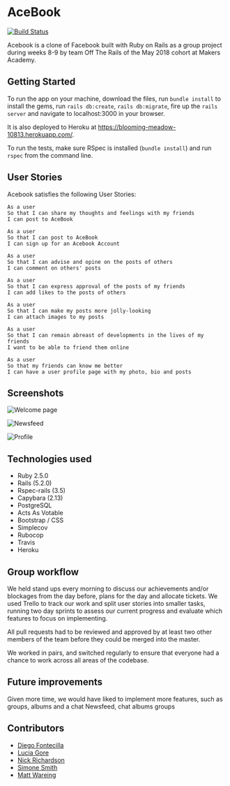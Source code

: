# AceBook

[![Build Status](https://travis-ci.org/simone-smith/acebook-off-the-rails.svg?branch=master)](https://travis-ci.org/simone-smith/acebook-off-the-rails)

Acebook is a clone of Facebook built with Ruby on Rails as a group project during weeks 8-9 by team Off The Rails of the May 2018 cohort at Makers Academy.


## Getting Started

To run the app on your machine, download the files, run `bundle install` to install the gems, run `rails db:create`, `rails db:migrate`, fire up the `rails server` and navigate to localhost:3000 in your browser.

It is also deployed to Heroku at https://blooming-meadow-10813.herokuapp.com/.

To run the tests, make sure RSpec is installed (`bundle install`) and run `rspec` from the command line.


## User Stories

Acebook satisfies the following User Stories:

```
As a user
So that I can share my thoughts and feelings with my friends
I can post to AceBook
```

```
As a user
So that I can post to AceBook
I can sign up for an Acebook Account
```

```
As a user
So that I can advise and opine on the posts of others
I can comment on others' posts
```

```
As a user
So that I can express approval of the posts of my friends
I can add likes to the posts of others
```

```
As a user
So that I can make my posts more jolly-looking
I can attach images to my posts
```

```
As a user
So that I can remain abreast of developments in the lives of my friends
I want to be able to friend them online
```

```
As a user
So that my friends can know me better
I can have a user profile page with my photo, bio and posts
```


## Screenshots

![Welcome page](https://github.com/simone-smith/acebook-off-the-rails/blob/master/app/assets/images/:welcome.png)

![Newsfeed](https://github.com/simone-smith/acebook-off-the-rails/blob/master/app/assets/images/:newsfeed.png)

![Profile](https://github.com/simone-smith/acebook-off-the-rails/blob/master/app/assets/images/:profile.png)


## Technologies used

- Ruby 2.5.0
- Rails (5.2.0)
- Rspec-rails (3.5)
- Capybara (2.13)
- PostgreSQL
- Acts As Votable
- Bootstrap / CSS
- Simplecov
- Rubocop
- Travis
- Heroku


## Group workflow

We held stand ups every morning to discuss our achievements and/or blockages from the day before, plans for the day and allocate tickets. We used Trello to track our work and split user stories into smaller tasks, running two day sprints to assess our current progress and evaluate which features to focus on implementing.

All pull requests had to be reviewed and approved by at least two other members of the team before they could be merged into the master.

We worked in pairs, and switched regularly to ensure that everyone had a chance to work across all areas of the codebase.


## Future improvements

Given more time, we would have liked to implement more features, such as groups, albums and a chat
Newsfeed, chat albums groups

## Contributors

- [Diego Fontecilla](https://github.com/diegofontecilla)
- [Lucia Gore](https://github.com/luciagore)
- [Nick Richardson](https://github.com/n-ckr-ch-rds-n)
- [Simone Smith](https://github.com/simone-smith)
- [Matt Wareing](https://github.com/mdwareing)
